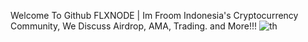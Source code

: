 Welcome To Github FLXNODE |  Im Froom Indonesia's Cryptocurrency Community, We Discuss Airdrop, AMA, Trading. and More!!! ![th](https://user-images.githubusercontent.com/119425934/205062425-345b8035-6e84-4c17-b1f0-d1affeb96d14.jpg)
